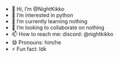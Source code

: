 - 👋 Hi, I’m @NightKikko
- 👀 I’m interested in python
- 🌱 I’m currently learning nothing
- 💞️ I’m looking to collaborate on nothing
- 📫 How to reach me: discord: @nightkikko
- 😄 Pronouns: him/he
- ⚡ Fun fact: Idk

<!---
NightKikko/NightKikko is a ✨ special ✨ repository because its `README.md` (this file) appears on your GitHub profile.
You can click the Preview link to take a look at your changes.
--->
